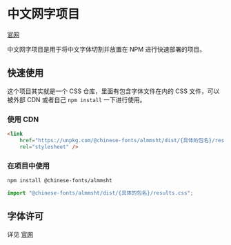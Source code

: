 # 中文网字项目

[官网](https://chinese-font.netlify.app/fonts/almmsht)

中文网字项目是用于将中文字体切割并放置在 NPM 进行快速部署的项目。

## 快速使用

这个项目其实就是一个 CSS 仓库，里面有包含字体文件在内的 CSS 文件，可以被外部 CDN 或者自己 `npm install` 一下进行使用。

### 使用 CDN

```html
<link
    href="https://unpkg.com/@chinese-fonts/almmsht/dist/{具体的包名}/results.css"
    rel="stylesheet" />
```

### 在项目中使用

```sh
npm install @chinese-fonts/almmsht
```

```ts
import "@chinese-fonts/almmsht/dist/{具体的包名}/results.css";
```

## 字体许可

详见 [官网](https://chinese-font.netlify.app/fonts/almmsht)
